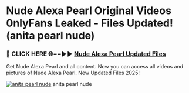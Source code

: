 # Nude Alexa Pearl Original Videos 0nlyFans Leaked - Files Updated! (anita pearl nude)

<h3>🔴 CLICK HERE 🌐==►► <a href="https://tinyurl.com/2p9ay9w9" rel="nofollow">Nude Alexa Pearl Updated Files</a></h3>

Get Nude Alexa Pearl and all content. Now you can access all videos and pictures of Nude Alexa Pearl. New Updated Files 2025!

[![anita pearl nude](https://i.imgur.com/KQgVmj3.gif)](https://tinyurl.com/2p9ay9w9)
anita pearl nude